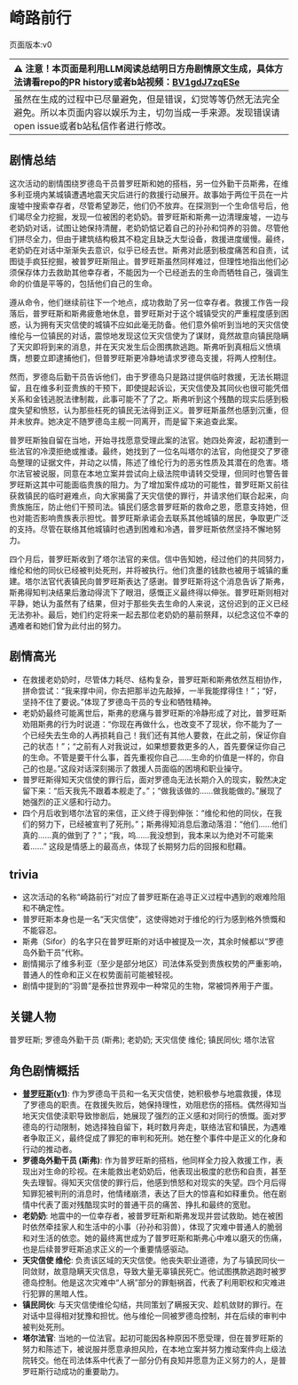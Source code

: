# 崎路前行
页面版本:v0
 

| :warning: 注意！本页面是利用LLM阅读总结明日方舟剧情原文生成，具体方法请看repo的PR history或者b站视频：[BV1gdJ7zqESe](https://www.bilibili.com/video/BV1gdJ7zqESe/)         |
|:----------------------------|
| 虽然在生成的过程中已尽量避免，但是错误，幻觉等等仍然无法完全避免。所以本页面内容以娱乐为主，切勿当成一手来源。发现错误请open issue或者b站私信作者进行修改。|



## 剧情总结
这次活动的剧情围绕罗德岛干员普罗旺斯和她的搭档，另一位外勤干员斯弗，在维多利亚境内某城镇遭遇地震天灾后进行的救援行动展开。故事始于两位干员在一片废墟中搜索幸存者，尽管希望渺茫，他们仍不放弃。在探测到一个生命信号后，他们竭尽全力挖掘，发现一位被困的老奶奶。普罗旺斯和斯弗一边清理废墟，一边与老奶奶对话，试图让她保持清醒，老奶奶惦记着自己的孙孙和饲养的羽兽。尽管他们拼尽全力，但由于建筑结构极其不稳定且缺乏大型设备，救援进度缓慢。最终，老奶奶在对话中渐渐失去意识，似乎已经去世。斯弗对此感到极度痛苦和自责，试图徒手疯狂挖掘，被普罗旺斯阻止。普罗旺斯虽然同样难过，但理性地指出他们必须保存体力去救助其他幸存者，不能因为一个已经逝去的生命而牺牲自己，强调生命的价值是平等的，包括他们自己的生命。

遵从命令，他们继续前往下一个地点，成功救助了另一位幸存者。救援工作告一段落后，普罗旺斯和斯弗疲惫地休息，普罗旺斯对于这个城镇受灾的严重程度感到困惑，认为拥有天灾信使的城镇不应如此毫无防备。他们意外偷听到当地的天灾信使维伦与一位镇民的对话，震惊地发现这位天灾信使为了谋财，竟然故意向镇民隐瞒了天灾即将到来的消息，并在天灾发生后企图携款逃跑。斯弗听到真相后义愤填膺，想要立即逮捕他们，但普罗旺斯更冷静地请求罗德岛支援，将两人控制住。

然而，罗德岛后勤干员告诉他们，由于罗德岛只是路过提供临时救援，无法长期逗留，且在维多利亚贵族的干预下，即使提起诉讼，天灾信使及其同伙也很可能凭借关系和金钱逃脱法律制裁，此事可能不了了之。斯弗听到这个残酷的现实后感到极度失望和愤怒，认为那些枉死的镇民无法得到正义。普罗旺斯虽然也感到沉重，但并未放弃。她决定不随罗德岛主舰一同离开，而是留下来追查此案。

普罗旺斯独自留在当地，开始寻找愿意受理此案的法官。她四处奔波，起初遭到一些法官的冷漠拒绝或推诿。最终，她找到了一位名叫塔尔的法官，向他提交了罗德岛整理的证据文件，并动之以情，陈述了维伦行为的恶劣性质及其潜在的危害。塔尔法官被说服，同意在本地立案并尝试向上级法院申请转交受理，但同时也警告普罗旺斯这其中可能面临贵族的阻力。为了增加案件成功的可能性，普罗旺斯又前往获救镇民的临时避难点，向大家揭露了天灾信使的罪行，并请求他们联合起来，向贵族施压，防止他们干预司法。镇民们感念普罗旺斯的救命之恩，愿意支持她，但也对能否影响贵族表示担忧。普罗旺斯承诺会去联系其他城镇的居民，争取更广泛的支持。尽管在联络其他城镇时也遇到困难和冷遇，普罗旺斯依然坚持不懈地努力。

四个月后，普罗旺斯收到了塔尔法官的来信。信中告知她，经过他们的共同努力，维伦和他的同伙已经被判处死刑，并将被执行。他们贪墨的钱款也被用于城镇的重建。塔尔法官代表镇民向普罗旺斯表达了感谢。普罗旺斯将这个消息告诉了斯弗，斯弗得知判决结果后激动得流下了眼泪，感慨正义最终得以伸张。普罗旺斯则相对平静，她认为虽然有了结果，但对于那些失去生命的人来说，这份迟到的正义已经无法弥补。最后，她们约定将来一起去那位老奶奶的墓前祭拜，以纪念这位不幸的遇难者和她们曾为此付出的努力。
## 剧情高光
*   在救援老奶奶时，尽管体力耗尽、结构复杂，普罗旺斯和斯弗依然互相协作，拼命尝试：“我来撑中间，你去把那半边先敲掉，一半我能撑得住！”；“好，坚持不住了要说。”体现了罗德岛干员的专业和牺牲精神。
*   老奶奶最终可能离世后，斯弗的悲痛与普罗旺斯的冷静形成了对比，普罗旺斯劝阻斯弗的行为时说道：“你现在再做什么，也改变不了现状，你不能为了一个已经失去生命的人再损耗自己！我们还有其他人要救，在此之前，保证你自己的状态！”；“之前有人对我说过，如果想要救更多的人，首先要保证你自己的生命。不管是要干什么事，首先重视你自己......生命的价值是一样的，你自己的也是。”这段对话深刻揭示了救援人员面临的困境和职业操守。
*   普罗旺斯得知天灾信使的罪行后，面对罗德岛无法长期介入的现实，毅然决定留下来：“后天我先不跟着本舰走了。”；“做我该做的......做我能做的。”展现了她强烈的正义感和行动力。
*   四个月后收到塔尔法官的来信，正义终于得到伸张：“维伦和他的同伙，在我们的努力下，已经被宣判了死刑。”；斯弗得知消息后激动落泪：“他们......他们真的......真的做到了？”；“我，呜......我没想到，我本来以为绝对不可能来着......” 这段是情感上的最高点，体现了长期努力后的回报和慰藉。
## trivia
*   这次活动的名称“崎路前行”对应了普罗旺斯在追寻正义过程中遇到的艰难险阻和不确定性。
*   普罗旺斯本身也是一名“天灾信使”，这使得她对于维伦的行为感到格外愤慨和不能容忍。
*   斯弗（Sifor）的名字只在普罗旺斯的对话中被提及一次，其余时候都以“罗德岛外勤干员”代称。
*   剧情揭示了维多利亚（至少是部分地区）司法体系受到贵族权势的严重影响，普通人的性命和正义在权势面前可能被轻视。
*   剧情中提到的“羽兽”是泰拉世界观中一种常见的生物，常被饲养用于产蛋。
## 关键人物
普罗旺斯; 罗德岛外勤干员 (斯弗); 老奶奶; 天灾信使 维伦; 镇民同伙; 塔尔法官
## 角色剧情概括
-   **[普罗旺斯](../char_v3/char_145_prove.md)([v1](../chars/char_145_prove.md))**: 作为罗德岛干员和一名天灾信使，她积极参与地震救援，体现了罗德岛的职责。在救援失败后，她保持理性，劝阻悲伤的搭档。偶然得知当地天灾信使渎职导致惨剧后，她展现了强烈的正义感和对同行的愤慨。面对罗德岛的行动限制，她选择独自留下，耗时数月奔走，联络法官和镇民，为遇难者争取正义，最终促成了罪犯的审判和死刑。她在整个事件中是正义的化身和行动的推动者。
-   **罗德岛外勤干员 (斯弗)**: 作为普罗旺斯的搭档，他同样全力投入救援工作，表现出对生命的珍视。在未能救出老奶奶后，他表现出极度的悲伤和自责，甚至失去理智。得知天灾信使的罪行后，他感到愤怒和对现实的失望。四个月后得知罪犯被判刑的消息时，他情绪崩溃，表达了巨大的惊喜和如释重负。他在剧情中代表了面对残酷现实时的普通干员的痛苦、挣扎和最终的宽慰。
-   **老奶奶**: 地震中的一位幸存者，被普罗旺斯和斯弗发现并尝试救助。她在被困时依然牵挂家人和生活中的小事（孙孙和羽兽），体现了灾难中普通人的脆弱和对生活的依恋。她的最终离世成为了普罗旺斯和斯弗心中难以磨灭的伤痛，也是后续普罗旺斯追求正义的一个重要情感驱动。
-   **天灾信使 维伦**: 负责该区域的天灾信使。他丧失职业道德，为了与镇民同伙一同敛财，故意隐瞒天灾信息，导致大量无辜镇民死亡。他试图携款逃跑时被罗德岛控制。他是这次灾难中“人祸”部分的罪魁祸首，代表了利用职权和灾难进行犯罪的黑暗人性。
-   **镇民同伙**: 与天灾信使维伦勾结，共同策划了瞒报天灾、趁机敛财的罪行。在对话中显得相对犹豫和担忧。他与维伦一同被罗德岛控制，并在后续的审判中被判处死刑。
-   **塔尔法官**: 当地的一位法官。起初可能因各种原因不愿受理，但在普罗旺斯的努力和陈述下，被说服并愿意承担风险，在本地立案并努力推动案件向上级法院转交。他在司法体系中代表了一部分仍有良知并愿意为正义努力的人，是普罗旺斯行动成功的重要助力。